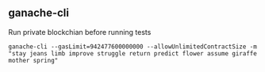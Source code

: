 ## ganache-cli

Run private blockchian before running tests

```
ganache-cli --gasLimit=942477600000000 --allowUnlimitedContractSize -m "stay jeans limb improve struggle return predict flower assume giraffe mother spring"
```
